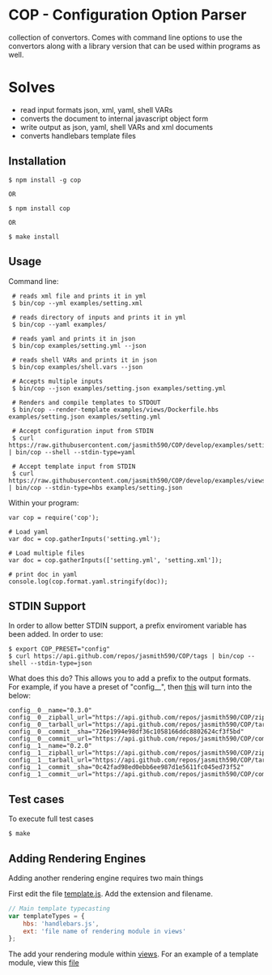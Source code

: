 # COP - Configuration Option Parser

collection of convertors.
Comes with command line options to use the convertors along with a library version that can be used within programs as well.

# Solves
  * read input formats json, xml, yaml, shell VARs 
  * converts the document to internal javascript object form
  * write output as json, yaml, shell VARs and xml documents
  * converts handlebars template files

## Installation

    $ npm install -g cop
        
    OR
    
    $ npm install cop
    
    OR 
    
    $ make install

## Usage

Command line:

     # reads xml file and prints it in yml
     $ bin/cop --yml examples/setting.xml
     
     # reads directory of inputs and prints it in yml
     $ bin/cop --yaml examples/
     
     # reads yaml and prints it in json
     $ bin/cop examples/setting.yml --json
     
     # reads shell VARs and prints it in json
     $ bin/cop examples/shell.vars --json
     
     # Accepts multiple inputs
     $ bin/cop --json examples/setting.json examples/setting.yml
     
     # Renders and compile templates to STDOUT 
     $ bin/cop --render-template examples/views/Dockerfile.hbs examples/setting.json examples/setting.yml
     
     # Accept configuration input from STDIN
     $ curl https://raw.githubusercontent.com/jasmith590/COP/develop/examples/setting.yml | bin/cop --shell --stdin-type=yaml
     
     # Accept template input from STDIN
     $ curl https://raw.githubusercontent.com/jasmith590/COP/develop/examples/views/Dockerfile.hbs | bin/cop --stdin-type=hbs examples/setting.json

Within your program:

    var cop = require('cop');
    
    # Load yaml
    var doc = cop.gatherInputs('setting.yml');
    
    # Load multiple files
    var doc = cop.gatherInputs(['setting.yml', 'setting.xml']);
    
    # print doc in yaml 
    console.log(cop.format.yaml.stringify(doc));

## STDIN Support
In order to allow better STDIN support, a prefix enviroment variable has been added. In order to use:

    $ export COP_PRESET="config"
    $ curl https://api.github.com/repos/jasmith590/COP/tags | bin/cop --shell --stdin-type=json
    
What does this do? This allows you to add a prefix to the output formats. For example, if you have a preset of "config__", then [this](https://api.github.com/repos/jasmith590/COP/tags) will turn into the below:

```
config__0__name="0.3.0"
config__0__zipball_url="https://api.github.com/repos/jasmith590/COP/zipball/0.3.0"
config__0__tarball_url="https://api.github.com/repos/jasmith590/COP/tarball/0.3.0"
config__0__commit__sha="726e1994e98df36c1058166ddc8802624cf3f5bd"
config__0__commit__url="https://api.github.com/repos/jasmith590/COP/commits/726e1994e98df36c1058166ddc8802624cf3f5bd"
config__1__name="0.2.0"
config__1__zipball_url="https://api.github.com/repos/jasmith590/COP/zipball/0.2.0"
config__1__tarball_url="https://api.github.com/repos/jasmith590/COP/tarball/0.2.0"
config__1__commit__sha="0c42fad98ed0ebb6ee987d1e5611fc045ed73f52"
config__1__commit__url="https://api.github.com/repos/jasmith590/COP/commits/0c42fad98ed0ebb6ee987d1e5611fc045ed73f52"
```

## Test cases
To execute full test cases

    $ make


## Adding Rendering Engines
Adding another rendering engine requires two main things

First edit the file [template.js](/lib/template.js). Add the extension and filename.

```javascript
// Main template typecasting
var templateTypes = {
    hbs: 'handlebars.js',
    ext: 'file name of rendering module in views'
};
```

The add your rendering module within [views](/lib/views/). For an example of a template module, view this [file](/lib/views/handlebars.js)